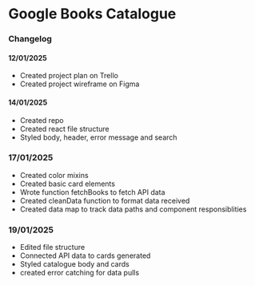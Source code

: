 # Google Books Catalogue

### Changelog

#### 12/01/2025

- Created project plan on Trello
- Created project wireframe on Figma

#### 14/01/2025

- Created repo
- Created react file structure
- Styled body, header, error message and search

### 17/01/2025

- Created color mixins
- Created basic card elements
- Wrote function fetchBooks to fetch API data
- Created cleanData function to format data received
- Created data map to track data paths and component responsiblities

### 19/01/2025

- Edited file structure
- Connected API data to cards generated
- Styled catalogue body and cards
- created error catching for data pulls
